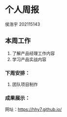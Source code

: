 # 个人周报

侯浩宇 202115143

## 本周工作

1. 了解产品经理工作内容
2. 学习产品实战内容

### 下周安排：

1. 团队项目制作

### 成果展示：

网址：https://hhy7.github.io/